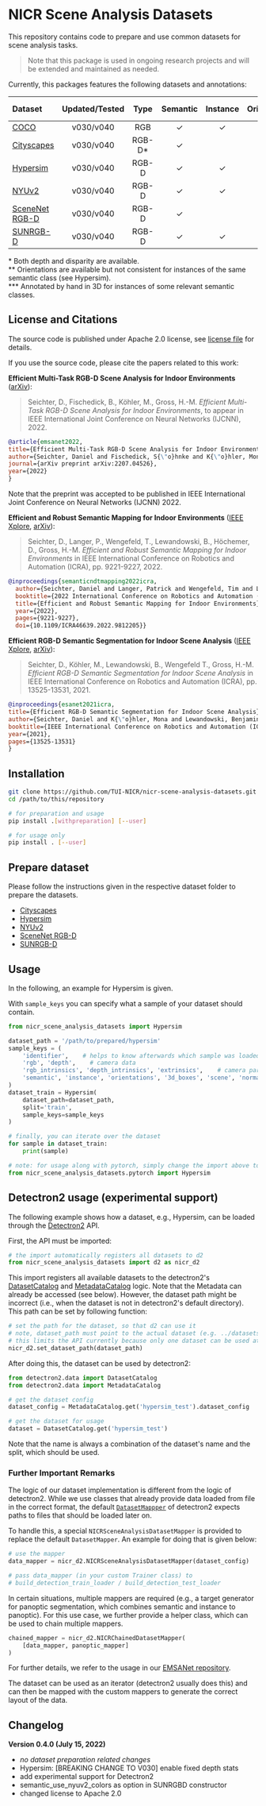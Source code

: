 # NICR Scene Analysis Datasets

This repository contains code to prepare and use common datasets for scene analysis tasks.

> Note that this package is used in ongoing research projects and will be extended and maintained as needed.

Currently, this packages features the following datasets and annotations:

| Dataset                                                               | Updated/Tested |   Type    | Semantic | Instance | Orientations |  Scene   |  Normal  | 3D Boxes | Extrinsics | Intrinsics |
|:----------------------------------------------------------------------|:--------------:|:---------:|:--------:|:--------:|:------------:|:--------:|:--------:|:--------:|:----------:|:----------:|
| [COCO](https://cocodataset.org/#home)                                 | v030/v040      | RGB       | &#10003; | &#10003; |              |          |          |          |            |            |
| [Cityscapes](https://www.cityscapes-dataset.com/)                     | v030/v040      | RGB-D*    | &#10003; |          |              |          |          |          |            |            |
| [Hypersim](https://machinelearning.apple.com/research/hypersim)       | v030/v040      | RGB-D     | &#10003; | &#10003; | (&#10003;)** | &#10003; | &#10003; | &#10003; | &#10003;   | &#10003;   |
| [NYUv2](https://cs.nyu.edu/~silberman/datasets/nyu_depth_v2.html)     | v030/v040      | RGB-D     | &#10003; | &#10003; | &#10003;***  | &#10003; | &#10003; |          |            |            |
| [SceneNet RGB-D](https://robotvault.bitbucket.io/scenenet-rgbd.html)  | v030/v040      | RGB-D     | &#10003; |          |              |          |          |          |            |            |
| [SUNRGB-D](https://rgbd.cs.princeton.edu/)                            | v030/v040      | RGB-D     | &#10003; | &#10003; |   &#10003;   | &#10003; |          | &#10003; | &#10003;   | &#10003;   |

\* Both depth and disparity are available.  
\*\* Orientations are available but not consistent for instances of the same semantic class (see Hypersim).  
\*\*\* Annotated by hand in 3D for instances of some relevant semantic classes.  

## License and Citations
The source code is published under Apache 2.0 license, see [license file](LICENSE) for details.

If you use the source code, please cite the papers related to this work:

**Efficient Multi-Task RGB-D Scene Analysis for Indoor Environments** ([arXiv](https://arxiv.org/abs/2207.04526)):
>Seichter, D., Fischedick, B., Köhler, M., Gross, H.-M.
*Efficient Multi-Task RGB-D Scene Analysis for Indoor Environments*,
to appear in IEEE International Joint Conference on Neural Networks (IJCNN), 2022.

```bibtex
@article{emsanet2022,
title={Efficient Multi-Task RGB-D Scene Analysis for Indoor Environments},
author={Seichter, Daniel and Fischedick, S{\"o}hnke and K{\"o}hler, Mona and Gross, Horst-Michael},
journal={arXiv preprint arXiv:2207.04526},
year={2022}
}
```
Note that the preprint was accepted to be published in IEEE International Joint Conference on Neural Networks (IJCNN) 2022.

**Efficient and Robust Semantic Mapping for Indoor Environments** ([IEEE Xplore](https://ieeexplore.ieee.org/document/9812205), [arXiv](https://arxiv.org/pdf/2203.05836.pdf)):
>Seichter, D., Langer, P., Wengefeld, T., Lewandowski, B., Höchemer, D., Gross, H.-M.
*Efficient and Robust Semantic Mapping for Indoor Environments*
in IEEE International Conference on Robotics and Automation (ICRA), pp. 9221-9227, 2022.

```bibtex
@inproceedings{semanticndtmapping2022icra,
  author={Seichter, Daniel and Langer, Patrick and Wengefeld, Tim and Lewandowski, Benjamin and H{\"o}chemer, Dominik and Gross, Horst-Michael},
  booktitle={2022 International Conference on Robotics and Automation (ICRA)}, 
  title={Efficient and Robust Semantic Mapping for Indoor Environments}, 
  year={2022},
  pages={9221-9227},
  doi={10.1109/ICRA46639.2022.9812205}}
```

**Efficient RGB-D Semantic Segmentation for Indoor Scene Analysis** ([IEEE Xplore](https://ieeexplore.ieee.org/document/9561675),  [arXiv](https://arxiv.org/pdf/2011.06961.pdf)):
>Seichter, D., Köhler, M., Lewandowski, B., Wengefeld T., Gross, H.-M.
*Efficient RGB-D Semantic Segmentation for Indoor Scene Analysis*
in IEEE International Conference on Robotics and Automation (ICRA), pp. 13525-13531, 2021.

```bibtex
@inproceedings{esanet2021icra,
title={Efficient RGB-D Semantic Segmentation for Indoor Scene Analysis},
author={Seichter, Daniel and K{\"o}hler, Mona and Lewandowski, Benjamin and Wengefeld, Tim and Gross, Horst-Michael},
booktitle={IEEE International Conference on Robotics and Automation (ICRA)},
year={2021},
pages={13525-13531}
}
```

## Installation
```bash
git clone https://github.com/TUI-NICR/nicr-scene-analysis-datasets.git
cd /path/to/this/repository

# for preparation and usage
pip install .[withpreparation] [--user]

# for usage only
pip install . [--user]
```

## Prepare dataset

Please follow the instructions given in the respective dataset folder to prepare the datasets.
- [Cityscapes](nicr_scene_analysis_datasets/datasets/cityscapes)
- [Hypersim](nicr_scene_analysis_datasets/datasets/hypersim)
- [NYUv2](nicr_scene_analysis_datasets/datasets/nyuv2)
- [SceneNet RGB-D](nicr_scene_analysis_datasets/datasets/scenenetrgbd)
- [SUNRGB-D](nicr_scene_analysis_datasets/datasets/sunrgbd)


## Usage
In the following, an example for Hypersim is given.

With `sample_keys` you can specify what a sample of your dataset should contain.
```python
from nicr_scene_analysis_datasets import Hypersim

dataset_path = '/path/to/prepared/hypersim'
sample_keys = (
    'identifier',    # helps to know afterwards which sample was loaded
    'rgb', 'depth',    # camera data
    'rgb_intrinsics', 'depth_intrinsics', 'extrinsics',    # camera parameters
    'semantic', 'instance', 'orientations', '3d_boxes', 'scene', 'normal'    # tasks
)
dataset_train = Hypersim(
    dataset_path=dataset_path,
    split='train',
    sample_keys=sample_keys
)

# finally, you can iterate over the dataset
for sample in dataset_train:
    print(sample)

# note: for usage along with pytorch, simply change the import above to
from nicr_scene_analysis_datasets.pytorch import Hypersim
```

## Detectron2 usage (experimental support)
The following example shows how a dataset, e.g., Hypersim, can be loaded through the [Detectron2](https://github.com/facebookresearch/detectron2) API.

First, the API must be imported:
```python
# the import automatically registers all datasets to d2
from nicr_scene_analysis_datasets import d2 as nicr_d2
```

This import registers all available datasets to the detectron2's [DatasetCatalog](https://detectron2.readthedocs.io/en/latest/modules/data.html#detectron2.data.DatasetCatalog) and [MetadataCatalog](https://detectron2.readthedocs.io/en/latest/modules/data.html#detectron2.data.MetadataCatalog) logic.
Note that the Metadata can already be accessed (see below).
However, the dataset path might be incorrect (i.e., when the dataset is not in detectron2's default directory).
This path can be set by following function:
```python
# set the path for the dataset, so that d2 can use it
# note, dataset_path must point to the actual dataset (e.g. ../datasets/hypersim)
# this limits the API currently because only one dataset can be used at a time
nicr_d2.set_dataset_path(dataset_path)
```
After doing this, the dataset can be used by detectron2:
```python
from detectron2.data import DatasetCatalog
from detectron2.data import MetadataCatalog

# get the dataset config
dataset_config = MetadataCatalog.get('hypersim_test').dataset_config

# get the dataset for usage
dataset = DatasetCatalog.get('hypersim_test')
```
Note that the name is always a combination of the dataset's name and the split, which should be used.

### Further Important Remarks
The logic of our dataset implementation is different from the logic of detectron2.
While we use classes that already provide data loaded from file in the correct format, the default [`DatasetMappper`](https://detectron2.readthedocs.io/en/latest/modules/data.html#detectron2.data.DatasetMapper) of detectron2 expects paths to files that should be loaded later on.

To handle this, a special `NICRSceneAnalysisDatasetMapper` is provided to replace the default `DatasetMapper`.
An example for doing that is given below:
```python
# use the mapper
data_mapper = nicr_d2.NICRSceneAnalysisDatasetMapper(dataset_config)

# pass data_mapper (in your custom Trainer class) to
# build_detection_train_loader / build_detection_test_loader
```
In certain situations, multiple mappers are required (e.g., a target generator for panoptic segmentation, which combines semantic and instance to panoptic).
For this use case, we further provide a helper class, which can be used to chain multiple mappers.
```python
chained_mapper = nicr_d2.NICRChainedDatasetMapper(
    [data_mapper, panoptic_mapper]
)
```
For further details, we refer to the usage in our [EMSANet repository](https://github.com/TUI-NICR/EMSANet/blob/main//external).

The dataset can be used as an iterator (detectron2 usually does this) and can then be mapped with the custom mappers to generate the correct layout of the data.

## Changelog
__Version 0.4.0 (July 15, 2022)__
- *no dataset preparation related changes*
- Hypersim: [BREAKING CHANGE TO V030] enable fixed depth stats
- add experimental support for Detectron2
- semantic_use_nyuv2_colors as option in SUNRGBD constructor
- changed license to Apache 2.0

